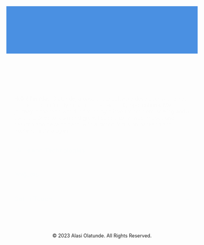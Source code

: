 <!DOCTYPE html>
<html lang="en">
<head>
  <meta charset="UTF-8">
  <meta name="viewport" content="width=device-width, initial-scale=1.0">
  <title>My GitHub Profile</title>
  <style>
    :root {
      --primary-color: #4a90e2;
      --secondary-color: #f0f4f8;
      --accent-color: #d9edf7;
      --text-color: #333;
    }

    body {
      font-family: 'Arial', sans-serif;
      margin: 0;
      padding: 0;
      background-color: var(--secondary-color);
      color: var(--text-color);
    }

    header {
      background: var(--primary-color);
      color: white;
      padding: 15px;
      text-align: center;
    }

    .typewriter h1, .typewriter h2 {
      display: inline-block;
      overflow: hidden;
      white-space: nowrap;
      border-right: 3px solid white; /* Adjust for cursor effect */
      animation: typing 3s steps(40, end), blink-caret .75s step-end infinite;
    }

    @keyframes typing {
      from { width: 0; }
      to { width: 100%; }
    }

    @keyframes blink-caret {
      from, to { border-color: transparent; }
      50% { border-color: white; }
    }

    .container {
      max-width: 800px;
      margin: 20px auto;
      padding: 20px;
      background: white;
      border-radius: 8px;
      box-shadow: 0 2px 10px rgba(0, 0, 0, 0.1);
      animation: fadeInUp 1s ease-in-out;
    }

    h3 {
      cursor: pointer;
      color: var(--primary-color);
      display: flex;
      justify-content: space-between;
      align-items: center;
      padding: 10px 0;
      border-bottom: 1px solid var(--accent-color);
    }

    h3:hover {
      color: darken(var(--primary-color), 10%);
    }

    .content {
      display: none;
      padding: 10px 0;
      border-bottom: 1px solid var(--accent-color);
      overflow: hidden;
      transition: max-height 0.5s ease;
    }

    .content.show {
      display: block;
      animation: fadeInUp 0.5s ease forwards;
    }

    ul {
      list-style-type: none;
      padding-left: 0;
    }

    li {
      margin: 5px 0;
      opacity: 0;
      transform: translateY(20px);
      animation: fadeInUp 0.5s ease forwards;
    }

    .content.show li {
      animation: fadeInUp 0.5s ease forwards;
      animation-delay: 0.1s;
    }

    a {
      color: var(--primary-color);
      text-decoration: none;
      transition: text-decoration 0.3s ease, color 0.3s ease;
    }

    a:hover {
      text-decoration: underline;
      color: darken(var(--primary-color), 10%);
    }

    footer {
      text-align: center;
      padding: 20px;
      font-size: 0.9em;
    }

    @keyframes fadeInUp {
      from {
        opacity: 0;
        transform: translateY(20px);
      }
      to {
        opacity: 1;
        transform: translateY(0);
      }
    }
  </style>
  <script>
    document.addEventListener('DOMContentLoaded', () => {
      const toggles = document.querySelectorAll('.container h3');
      toggles.forEach(toggle => {
        toggle.addEventListener('click', () => {
          const content = toggle.nextElementSibling;
          if (content.style.display === 'none' || content.style.display === '') {
            content.style.display = 'block';
            content.classList.add('show');
            content.style.maxHeight = content.scrollHeight + 'px';
          } else {
            content.style.display = 'none';
            content.classList.remove('show');
            content.style.maxHeight = '0';
          }
          toggle.querySelector('span').textContent = toggle.querySelector('span').textContent === '+' ? '−' : '+';
        });
      });
    });
  </script>
</head>
<body>
<header class="typewriter">
  <h1>Welcome to My GitHub Profile! 👋</h1>
  <h2>About Me</h2>
</header>
<div class="container">
  <p>Hello! I'm Alasi Olatunde, a passionate software developer with a keen interest in creating dynamic and user-friendly applications. My journey in the tech world is fueled by a love for problem-solving and a constant drive to learn and grow. I specialize in web, mobile and desktop app development, with a strong focus on backend and frontend technologies.</p>

  <h3>Skills and Technologies <span>+</span></h3>
  <div class="content">
    <ul>
      <li><strong>Frontend Development:</strong> HTML, CSS, JavaScript, React, Vue.js</li>
      <li><strong>Backend Development:</strong> Python, Django, Flask, Node.js, Express</li>
      <li><strong>Database Management:</strong> MySQL, PostgreSQL</li>
      <li><strong>UI/UX Design:</strong> Figma</li>
      <li><strong>Mobile Development:</strong> Kivy, Flutter</li>
      <li><strong>Other Technologies:</strong> Git, Docker, AWS</li>
    </ul>
  </div>

  <h3>Projects <span>+</span></h3>
  <div class="content">
    <ul>
      <li><strong>Project 1:</strong> <a href="https://github.com/tuttydev/ecommerce-website">Comprehensive Ecommerce Website</a></li>
      <li><strong>Project 2:</strong> <a href="https://github.com/tuttydev/hospital-management-system">Hospital Management System</a></li>
      <li><strong>Project 3:</strong> <a href="https://github.com/tuttydev/hair-salon-website">Hair Salon Website</a></li>
      <li><strong>Project 4:</strong> <a href="https://github.com/tuttydev/biology-quiz-app">Biology Quiz App</a></li>
      <li><strong>Project 5:</strong> <a href="https://github.com/tuttydev/sales-app">Sales App</a></li>
    </ul>
  </div>

  <h3>Get In Touch <span>+</span></h3>
  <div class="content">
    <p>You can reach me at: <a href="mailto:alasiolatunde@gmail.com">alasiolatunde@gmail.com</a></p>
    whatsapp : +2348137335772
  </div>
</div>
<footer>
  <p>© 2023 Alasi Olatunde. All Rights Reserved.</p>
</footer>
</body>
</html>

